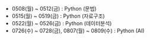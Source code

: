 - 0508(월) ~ 0512(금) : Python (문법) </br>
- 0515(월) ~ 0519(금) : Python (자료구조)</br>
- 0522(월) ~ 0526(금) : Python (데이터분석)</br>
- 0726(수) ~ 0728(금), 0807(월) ~ 0809(수) : Python (AI)
